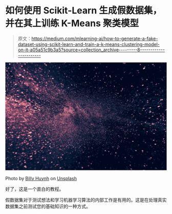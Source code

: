 # 如何使用 Scikit-Learn 生成假数据集，并在其上训练 K-Means 聚类模型

> 原文：<https://medium.com/mlearning-ai/how-to-generate-a-fake-dataset-using-scikit-learn-and-train-a-k-means-clustering-model-on-it-a05a51c9b3a5?source=collection_archive---------8----------------------->

![](img/564538b4cb2d65ff00457492504de946.png)

Photo by [Billy Huynh](https://unsplash.com/@billy_huy?utm_source=medium&utm_medium=referral) on [Unsplash](https://unsplash.com?utm_source=medium&utm_medium=referral)

好了，这是一个直白的教程。

假数据集对于测试想法和学习机器学习算法的内部工作是有用的。这是在处理真实数据集之前测试您的基础知识的一种方式。